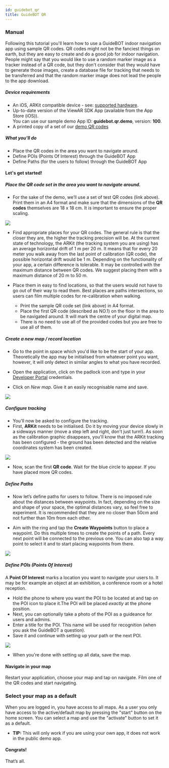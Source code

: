 ```yaml
---
id: guidebot_qr
title: GuideBOT QR
---
```


### Manual

Following this tutorial you'll learn how to use a GuideBOT indoor navigation app using sample QR codes. QR codes might not be the fanciest things on earth, but they are easy to create and do a good job for indoor navigation. People might say that you would like to use a random marker image as a tracker instead of a QR code, but they don't consider that they would have to generate those images, create a database file for tracking that needs to be transferred and that the random marker image does not lead the people to the app download.

##### Device requirements

- An iOS, ARKit compatible device - see: [supported hardware](/docs/sdk/additional_information/hardware).
- Up-to-date version of the ViewAR SDK App (available from the App Store (iOS)).<br>You can use our sample demo App ID: **guidebot.qr.demo**, version: **100**.
- A printed copy of a set of our [demo QR codes](http://viewar.com/downloads/GuideBOT-QRcodes.pdf)

##### What you'll do

- Place the QR codes in the area you want to navigate around.
- Define POIs (Points Of Interest) through the GuideBOT App
- Define Paths (for the users to follow) through the GuideBOT App

#### Let's get started!

##### Place the QR code set in the area you want to navigate around.

- For the sake of the demo, we’ll use a set of test QR codes (link above). Print them in an A4 format and make sure that the dimensions of the **QR codes** themselves are 18 x 18 cm. It is important to ensure the proper scaling.

![](assets/QR-code-small.png)

- Find appropriate places for your QR codes. The general rule is that the closer they are, the higher the tracking precision will be. At the current state of technology, the ARKit (the tracking system you are using) has an average horizontal drift of 1 m per 20 m. It means that for every 20 meter you walk away from the last point of calibration (QR code), the possible horizontal drift would be 1 m. Depending on the functionality of your app, a certain difference is tolerable. It may be controlled with the maximum distance between QR codes. We suggest placing them with a maximum distance of 20 m to 50 m.

- Place them in easy to find locations, so that the users would not have to go out of their way to read them. Best places are paths intersections, so users can film multiple codes for re-calibration when walking.

  - Print the sample QR code set (link above) in A4 format.
  - Place the first QR code (described as NO.1) on the floor in the area to be navigated around. It will mark the centre of your digital map.
  - There is no need to use all of the provided codes but you are free to use all of them.

##### Create a new map / record location

- Go to the point in space which you'd like to be the start of your app. Theoretically the app may be initialised from whatever point you want, however, it will only detect in similar angles to what you have recorded.

- Open the application, click on the padlock icon and type in your [Developer Portal](https://portal.viewar.com) credentials.
- Click on _New map_. Give it an easily recognisable name and save.

![](assets/GuideBOT%20-%20Tutorial%20-%201.jpg)

##### Configure tracking

- You'll now be asked to configure the tracking.
- First, **ARKit** needs to be initialised. Do it by moving your device slowly in a sideways manner (move a step left and right, don't just turn!). As soon as the calibration graphic disappears, you'll know that the ARKit tracking has been configured - the ground has been detected and the relative coordinates system has been created.

![](assets/GuideBOT%20-%20Tutorial%20-%202%20-%20QR.jpg)

- Now, scan the first **QR code**. Wait for the blue circle to appear. If you have placed more QR codes.

##### Define Paths

- Now let’s define paths for users to follow. There is no imposed rule about the distances between waypoints. In fact, depending on the size and shape of your space, the optimal distances vary, so feel free to experiment. It is recommended that they are no closer than 50cm and not further than 10m from each other.

- Aim with the ring and tap the **Create Waypoints** button to place a waypoint. Do this multiple times to create the points of a path. Every next point will be connected to the previous one. You can also tap a way point to select it and to start placing waypoints from there.

![](assets/GuideBOT%20-%20Tutorial%20-%203.jpg)

##### Define **POIs** (Points Of Interest)

A **Point Of Interest** marks a location you want to navigate your users to.
It may be for example an object at an exhibition, a conference room or a hotel reception.

- Hold the phone to where you want the POI to be located at and tap on the POI icon to place it.The POI will be placed _exactly_ at the phone position.
- Next, you can optionally take a photo of the POI as a guideance for users and admins.
- Enter a title for the POI. This name will be used for recognition (when you ask the GuideBOT a question).
- Save it and continue with setting up your path or the next POI.

![](assets/GuideBOT%20-%20Tutorial%20-%204.jpg)

- When you're done with setting up all data, save the map.

#### Navigate in your map

Restart your application, choose your map and tap on navigate. Film one of the QR codes and start navigating.

### Select your map as a default

When you are logged in, you have access to all maps. As a user you only have access to the active/default map by pressing the "start" button on the home screen. You can select a map and use the "activate" button to set it as a default.

- **TIP:** This will only work if you are using your own app, it does not work in the public demo app.

#### Congrats!

That’s all.

